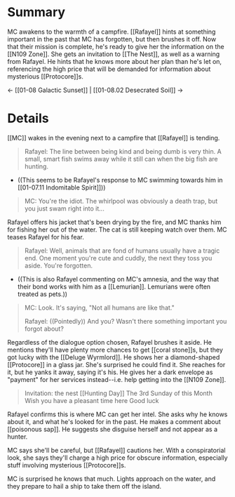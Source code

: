 # Summary
MC awakens to the warmth of a campfire. [[Rafayel]] hints at something important in the past that MC has forgotten, but then brushes it off. Now that their mission is complete, he's ready to give her the information on the [[N109 Zone]]. She gets an invitation to [[The Nest]], as well as a warning from Rafayel. He hints that he knows more about her plan than he's let on, referencing the high price that will be demanded for information about mysterious [[Protocore]]s.

← [[01-08 Galactic Sunset]] | [[01-08.02 Desecrated Soil]] →
# Details
[[MC]] wakes in the evening next to a campfire that [[Rafayel]] is tending.

> Rafayel: The line between being kind and being dumb is very thin. A small, smart fish swims away while it still can when the big fish are hunting.
* ((This seems to be Rafayel's response to MC swimming towards him in [[01-07.11 Indomitable Spirit]]))

> MC: You're the idiot. The whirlpool was obviously a death trap, but you just swam right into it...

Rafayel offers his jacket that's been drying by the fire, and MC thanks him for fishing her out of the water. The cat is still keeping watch over them. MC teases Rafayel for his fear.

> Rafayel: Well, animals that are fond of humans usually have a tragic end. One moment you're cute and cuddly, the next they toss you aside. You're forgotten.
* ((This is also Rafayel commenting on MC's amnesia, and the way that their bond works with him as a [[Lemurian]]. Lemurians were often treated as pets.))

> MC: Look. It's saying, "Not all humans are like that."
> 
> Rafayel: ((Pointedly)) And you? Wasn't there something important you forgot about?

Regardless of the dialogue option chosen, Rafayel brushes it aside. He mentions they'll have plenty more chances to get [[coral stone]]s, but they got lucky with the [[Deluge Wyrmlord]]. He shows her a diamond-shaped [[Protocore]] in a glass jar. She's surprised he could find it. She reaches for it, but he yanks it away, saying it's his. He gives her a dark envelope as "payment" for her services instead--i.e. help getting into the [[N109 Zone]]. 

> Invitation: the nest
> [[Hunting Day]]
> The 3rd Sunday of this Month
> Wish you have a pleasant time here
> Good luck

Rafayel confirms this is where MC can get her intel. She asks why he knows about it, and what he's looked for in the past. He makes a comment about [[poisonous sap]]. He suggests she disguise herself and not appear as a hunter.

MC says she'll be careful, but [[Rafayel]] cautions her. With a conspiratorial look, she says they'll charge a high price for obscure information, especially stuff involving mysterious [[Protocore]]s.

MC is surprised he knows that much. Lights approach on the water, and they prepare to hail a ship to take them off the island.

